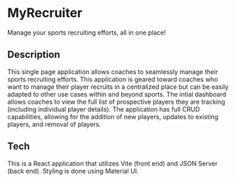 # MyRecruiter
Manage your sports recruiting efforts, all in one place!

## Description
This single page application allows coaches to seamlessly manage their sports recruiting efforts. This application is geared toward coaches who want to manage their player recruits in a centralized place but can be easily adapted to other use cases within and beyond sports. The intial dashboard allows coaches to view the full list of prospective players they are tracking (including individual player details). The application has full CRUD capabilities, allowing for the addition of new players, updates to existing players, and removal of players. 

## Tech
This is a React application that utilizes Vite (front end) and JSON Server (back end). Styling is done using Material UI.